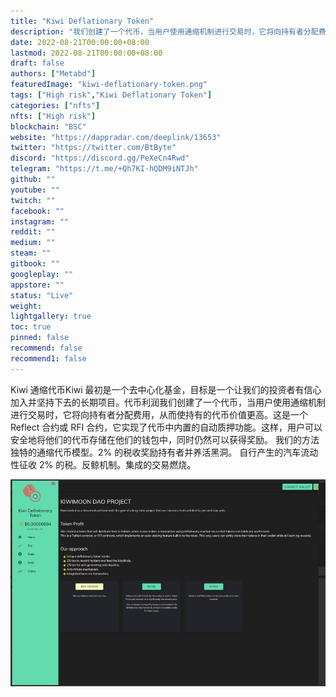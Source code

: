 ```yaml
---
title: "Kiwi Deflationary Token"
description: "我们创建了一个代币，当用户使用通缩机制进行交易时，它将向持有者分配费用，从而使持有的代币价值更高。"
date: 2022-08-21T00:00:00+08:00
lastmod: 2022-08-21T00:00:00+08:00
draft: false
authors: ["Metabd"]
featuredImage: "kiwi-deflationary-token.png"
tags: ["High risk","Kiwi Deflationary Token"]
categories: ["nfts"]
nfts: ["High risk"]
blockchain: "BSC"
website: "https://dappradar.com/deeplink/13653"
twitter: "https://twitter.com/BtByte"
discord: "https://discord.gg/PeXeCn4Rwd"
telegram: "https://t.me/+Qh7KI-hQDM9iNTJh"
github: ""
youtube: ""
twitch: ""
facebook: ""
instagram: ""
reddit: ""
medium: ""
steam: ""
gitbook: ""
googleplay: ""
appstore: ""
status: "Live"
weight: 
lightgallery: true
toc: true
pinned: false
recommend: false
recommend1: false
---
```

Kiwi 通缩代币Kiwi 最初是一个去中心化基金，目标是一个让我们的投资者有信心加入并坚持下去的长期项目。代币利润我们创建了一个代币，当用户使用通缩机制进行交易时，它将向持有者分配费用，从而使持有的代币价值更高。这是一个 Reflect 合约或 RFI 合约，它实现了代币中内置的自动质押功能。这样，用户可以安全地将他们的代币存储在他们的钱包中，同时仍然可以获得奖励。
我们的方法独特的通缩代币模型。2% 的税收奖励持有者并养活黑洞。 自行产生的汽车流动性征收 2% 的税。反鲸机制。集成的交易燃烧。

![1](1.jpg)